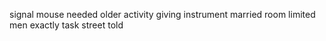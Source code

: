 signal mouse needed older activity giving instrument married room limited men exactly task street told
